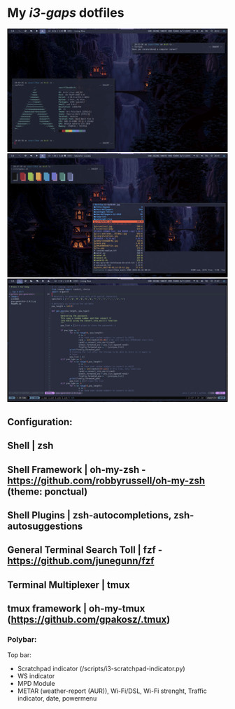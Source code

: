 # My _i3-gaps_ dotfiles

![Desktop shot](./wallpapers/Palenight/01.png)
![Terminal shot](./wallpapers/Palenight/02.png)
![init.vim](./wallpapers/Palenight/03.png)

## Configuration:
Shell | zsh
-----------------------------------------------------------------------------------------
Shell Framework | oh-my-zsh - https://github.com/robbyrussell/oh-my-zsh (theme: ponctual)
-----------------------------------------------------------------------------------------
Shell Plugins | zsh-autocompletions, zsh-autosuggestions
-----------------------------------------------------------------------------------------
General Terminal Search Toll | fzf - https://github.com/junegunn/fzf
-----------------------------------------------------------------------------------------
Terminal Multiplexer | tmux
-----------------------------------------------------------------------------------------
tmux framework | oh-my-tmux (https://github.com/gpakosz/.tmux)
-----------------------------------------------------------------------------------------


### Polybar:
Top bar:
* Scratchpad indicator (/scripts/i3-scratchpad-indicator.py)
* WS indicator
* MPD Module
* METAR (weather-report (AUR)), Wi-Fi/DSL, Wi-Fi strenght, Traffic indicator, date, powermenu
